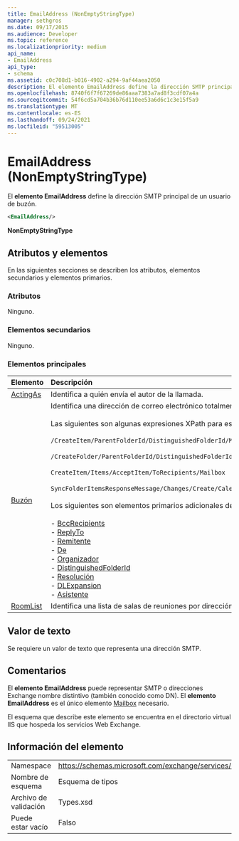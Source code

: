 ```yaml
---
title: EmailAddress (NonEmptyStringType)
manager: sethgros
ms.date: 09/17/2015
ms.audience: Developer
ms.topic: reference
ms.localizationpriority: medium
api_name:
- EmailAddress
api_type:
- schema
ms.assetid: c0c708d1-b016-4902-a294-9af44aea2050
description: El elemento EmailAddress define la dirección SMTP principal de un usuario de buzón.
ms.openlocfilehash: 8740f6f7f67269de86aaa7383a7ad8f3cdf07a4a
ms.sourcegitcommit: 54f6cd5a704b36b76d110ee53a6d6c1c3e15f5a9
ms.translationtype: MT
ms.contentlocale: es-ES
ms.lasthandoff: 09/24/2021
ms.locfileid: "59513005"
---
```

# <a name="emailaddress-nonemptystringtype"></a>EmailAddress (NonEmptyStringType)

El **elemento EmailAddress** define la dirección SMTP principal de un usuario de buzón. 
  
```XML
<EmailAddress/>
```

 **NonEmptyStringType**
## <a name="attributes-and-elements"></a>Atributos y elementos

En las siguientes secciones se describen los atributos, elementos secundarios y elementos primarios.
  
### <a name="attributes"></a>Atributos

Ninguno.
  
### <a name="child-elements"></a>Elementos secundarios

Ninguno.
  
### <a name="parent-elements"></a>Elementos principales

|**Elemento**|**Descripción**|
|:-----|:-----|
|[ActingAs](actingas.md) <br/> |Identifica a quién envía el autor de la llamada.  <br/> |
|[Buzón](mailbox.md) <br/> | Identifica una dirección de correo electrónico totalmente resuelta.  <br/><br/>Las siguientes son algunas expresiones XPath para este elemento:<br/><br/>`/CreateItem/ParentFolderId/DistinguishedFolderId/Mailbox`<br/><br/>`/CreateFolder/ParentFolderId/DistinguishedFolderId/Mailbox`<br/><br/>`CreateItem/Items/AcceptItem/ToRecipients/Mailbox`<br/><br/>`SyncFolderItemsResponseMessage/Changes/Create/CalendarItem/ConflictingMeetings/AcceptItem/CcRecipients/Mailbox`<br/><br/>Los siguientes son elementos primarios adicionales del elemento Mailbox:<br/><br/>- [BccRecipients](bccrecipients.md) <br/>- [ReplyTo](replyto.md) <br/>- [Remitente](sender.md) <br/>- [De](from.md) <br/>- [Organizador](organizer.md) <br/>- [DistinguishedFolderId](distinguishedfolderid.md) <br/>- [Resolución](resolution.md) <br/>- [DLExpansion](dlexpansion.md) <br/>- [Asistente](attendee.md) <br/> |
|[RoomList](roomlist.md) <br/> |Identifica una lista de salas de reuniones por dirección de correo electrónico.  <br/> |
   
## <a name="text-value"></a>Valor de texto

Se requiere un valor de texto que representa una dirección SMTP.
  
## <a name="remarks"></a>Comentarios

El **elemento EmailAddress** puede representar SMTP o direcciones Exchange nombre distintivo (también conocido como DN). El **elemento EmailAddress** es el único elemento [Mailbox](mailbox.md) necesario. 
  
El esquema que describe este elemento se encuentra en el directorio virtual IIS que hospeda los servicios Web Exchange.
  
## <a name="element-information"></a>Información del elemento

|||
|:-----|:-----|
|Namespace  <br/> |https://schemas.microsoft.com/exchange/services/2006/types  <br/> |
|Nombre de esquema  <br/> |Esquema de tipos  <br/> |
|Archivo de validación  <br/> |Types.xsd  <br/> |
|Puede estar vacío  <br/> |Falso  <br/> |
   

